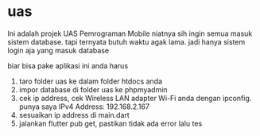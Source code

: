 # uas

Ini adalah projek UAS Pemrograman Mobile
niatnya sih ingin semua masuk sistem database. tapi ternyata butuh waktu agak lama.
jadi hanya sistem login aja yang masuk database

biar bisa pake aplikasi ini anda harus

1. taro folder uas ke dalam folder htdocs anda
2. impor database di folder uas ke phpmyadmin
3. cek ip address, cek Wireless LAN adapter Wi-Fi anda dengan ipconfig. punya saya IPv4 Address: 192.168.2.167
4. sesuaikan ip address di main.dart
5. jalankan flutter pub get, pastikan tidak ada error lalu tes
